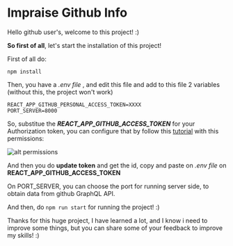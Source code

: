 # Impraise Github Info

Hello github user's, welcome to this project! :)

**So first of all**, let's start the installation of this project!

First of all do:

```
npm install
```

Then, you have a *.env file* , and edit this file and add to this file 2 variables (without this, the project won't work)

```
REACT_APP_GITHUB_PERSONAL_ACCESS_TOKEN=XXXX
PORT_SERVER=8000
```

So, substitue the **___REACT_APP_GITHUB_ACCESS_TOKEN___** for your Authorization token, you can configure that by follow this [tutorial](https://help.github.com/articles/creating-a-personal-access-token-for-the-command-line/) with this permissions:

![alt permissions](https://i.imgur.com/1hFwQ6E.png "Permissions")

And then you do **update token** and get the id, copy and paste on *.env file* on 
**REACT_APP_GITHUB_ACCESS_TOKEN**

On PORT_SERVER, you can choose the port for running server side, to obtain data from github GraphQL API.

And then, do ``` npm run start ``` for running the project! :)

Thanks for this huge project, I have learned a lot, and I know i need to improve some things, but you can share some of your feedback to improve my skills! :)
